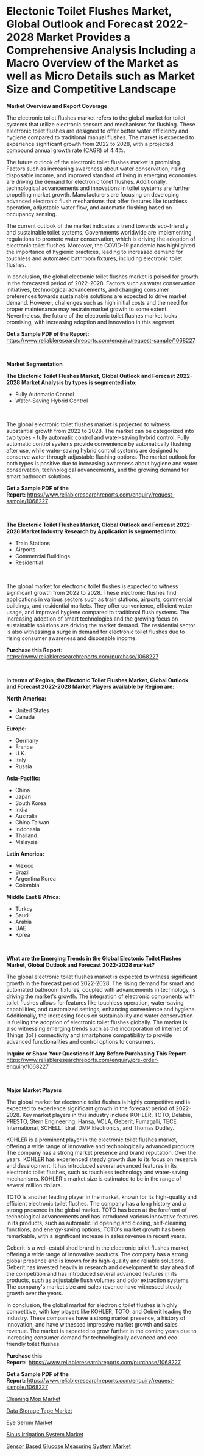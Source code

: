 <p><h1>Electonic Toilet Flushes Market, Global Outlook and Forecast 2022-2028 Market Provides a Comprehensive Analysis Including a Macro Overview of the Market as well as Micro Details such as Market Size and Competitive Landscape</h1></p><p><strong>Market Overview and Report Coverage</strong></p>
<p><p>The electronic toilet flushes market refers to the global market for toilet systems that utilize electronic sensors and mechanisms for flushing. These electronic toilet flushes are designed to offer better water efficiency and hygiene compared to traditional manual flushes. The market is expected to experience significant growth from 2022 to 2028, with a projected compound annual growth rate (CAGR) of 4.4%.</p><p>The future outlook of the electronic toilet flushes market is promising. Factors such as increasing awareness about water conservation, rising disposable income, and improved standard of living in emerging economies are driving the demand for electronic toilet flushes. Additionally, technological advancements and innovations in toilet systems are further propelling market growth. Manufacturers are focusing on developing advanced electronic flush mechanisms that offer features like touchless operation, adjustable water flow, and automatic flushing based on occupancy sensing.</p><p>The current outlook of the market indicates a trend towards eco-friendly and sustainable toilet systems. Governments worldwide are implementing regulations to promote water conservation, which is driving the adoption of electronic toilet flushes. Moreover, the COVID-19 pandemic has highlighted the importance of hygienic practices, leading to increased demand for touchless and automated bathroom fixtures, including electronic toilet flushes.</p><p>In conclusion, the global electronic toilet flushes market is poised for growth in the forecasted period of 2022-2028. Factors such as water conservation initiatives, technological advancements, and changing consumer preferences towards sustainable solutions are expected to drive market demand. However, challenges such as high initial costs and the need for proper maintenance may restrain market growth to some extent. Nevertheless, the future of the electronic toilet flushes market looks promising, with increasing adoption and innovation in this segment.</p></p>
<p><strong>Get a Sample PDF of the Report:</strong> <a href="https://www.reliableresearchreports.com/enquiry/request-sample/1068227">https://www.reliableresearchreports.com/enquiry/request-sample/1068227</a></p>
<p>&nbsp;</p>
<p><strong>Market Segmentation</strong></p>
<p><strong>The Electonic Toilet Flushes Market, Global Outlook and Forecast 2022-2028 Market Analysis by types is segmented into:</strong></p>
<p><ul><li>Fully Automatic Control</li><li>Water-Saving Hybrid Control</li></ul></p>
<p>&nbsp;</p>
<p><p>The global electronic toilet flushes market is projected to witness substantial growth from 2022 to 2028. The market can be categorized into two types - fully automatic control and water-saving hybrid control. Fully automatic control systems provide convenience by automatically flushing after use, while water-saving hybrid control systems are designed to conserve water through adjustable flushing options. The market outlook for both types is positive due to increasing awareness about hygiene and water conservation, technological advancements, and the growing demand for smart bathroom solutions.</p></p>
<p><strong>Get a Sample PDF of the Report:</strong>&nbsp;<a href="https://www.reliableresearchreports.com/enquiry/request-sample/1068227">https://www.reliableresearchreports.com/enquiry/request-sample/1068227</a></p>
<p>&nbsp;</p>
<p><strong>The Electonic Toilet Flushes Market, Global Outlook and Forecast 2022-2028 Market Industry Research by Application is segmented into:</strong></p>
<p><ul><li>Train Stations</li><li>Airports</li><li>Commercial Buildings</li><li>Residential</li></ul></p>
<p>&nbsp;</p>
<p><p>The global market for electronic toilet flushes is expected to witness significant growth from 2022 to 2028. These electronic flushes find applications in various sectors such as train stations, airports, commercial buildings, and residential markets. They offer convenience, efficient water usage, and improved hygiene compared to traditional flush systems. The increasing adoption of smart technologies and the growing focus on sustainable solutions are driving the market demand. The residential sector is also witnessing a surge in demand for electronic toilet flushes due to rising consumer awareness and disposable income.</p></p>
<p><strong>Purchase this Report:</strong>&nbsp; <a href="https://www.reliableresearchreports.com/purchase/1068227">https://www.reliableresearchreports.com/purchase/1068227</a></p>
<p>&nbsp;</p>
<p><strong>In terms of Region, the Electonic Toilet Flushes Market, Global Outlook and Forecast 2022-2028 Market Players available by Region are:</strong></p>
<p>
    <p> <strong> North America: </strong>
        <ul>
            <li>United States</li>
            <li>Canada</li>
        </ul>
        </p> 
    <p> <strong> Europe: </strong>
        <ul>
            <li>Germany</li>
            <li>France</li>
            <li>U.K.</li>
            <li>Italy</li>
            <li>Russia</li>
        </ul>
        </p> 
    <p> <strong> Asia-Pacific: </strong>
        <ul>
            <li>China</li>
            <li>Japan</li>
            <li>South Korea</li>
            <li>India</li>
            <li>Australia</li>
            <li>China Taiwan</li>
            <li>Indonesia</li>
            <li>Thailand</li>
            <li>Malaysia</li>
        </ul>
        </p> 
    <p> <strong> Latin America: </strong>
        <ul>
            <li>Mexico</li>
            <li>Brazil</li>
            <li>Argentina Korea</li>
            <li>Colombia</li>
        </ul>
        </p> 
    <p> <strong> Middle East & Africa: </strong>
        <ul>
            <li>Turkey</li>
            <li>Saudi</li>
            <li>Arabia</li>
            <li>UAE</li>
            <li>Korea</li>
        </ul>
    </p>
    </p>
<p>&nbsp;</p>
<p><strong>What are the Emerging Trends in the Global Electonic Toilet Flushes Market, Global Outlook and Forecast 2022-2028 market?</strong></p>
<p><p>The global electronic toilet flushes market is expected to witness significant growth in the forecast period 2022-2028. The rising demand for smart and automated bathroom fixtures, coupled with advancements in technology, is driving the market's growth. The integration of electronic components with toilet flushes allows for features like touchless operation, water-saving capabilities, and customized settings, enhancing convenience and hygiene. Additionally, the increasing focus on sustainability and water conservation is fueling the adoption of electronic toilet flushes globally. The market is also witnessing emerging trends such as the incorporation of Internet of Things (IoT) connectivity and smartphone compatibility to provide advanced functionalities and control options to consumers.</p></p>
<p><strong>Inquire or Share Your Questions If Any Before Purchasing This Report</strong>- <a href="https://www.reliableresearchreports.com/enquiry/pre-order-enquiry/1068227">https://www.reliableresearchreports.com/enquiry/pre-order-enquiry/1068227</a></p>
<p>&nbsp;</p>
<p><strong>Major Market Players</strong></p>
<p><p>The global market for electronic toilet flushes is highly competitive and is expected to experience significant growth in the forecast period of 2022-2028. Key market players in this industry include KOHLER, TOTO, Delabie, PRESTO, Stern Engineering, Hansa, VOLA, Geberit, Fumagalli, TECE International, SCHELL, Idral, DMP Electronics, and Thomas Dudley.</p><p>KOHLER is a prominent player in the electronic toilet flushes market, offering a wide range of innovative and technologically advanced products. The company has a strong market presence and brand reputation. Over the years, KOHLER has experienced steady growth due to its focus on research and development. It has introduced several advanced features in its electronic toilet flushes, such as touchless technology and water-saving mechanisms. KOHLER's market size is estimated to be in the range of several million dollars.</p><p>TOTO is another leading player in the market, known for its high-quality and efficient electronic toilet flushes. The company has a long history and a strong presence in the global market. TOTO has been at the forefront of technological advancements and has introduced various innovative features in its products, such as automatic lid opening and closing, self-cleaning functions, and energy-saving options. TOTO's market growth has been remarkable, with a significant increase in sales revenue in recent years.</p><p>Geberit is a well-established brand in the electronic toilet flushes market, offering a wide range of innovative products. The company has a strong global presence and is known for its high-quality and reliable solutions. Geberit has invested heavily in research and development to stay ahead of the competition and has introduced several advanced features in its products, such as adjustable flush volumes and odor extraction systems. The company's market size and sales revenue have witnessed steady growth over the years.</p><p>In conclusion, the global market for electronic toilet flushes is highly competitive, with key players like KOHLER, TOTO, and Geberit leading the industry. These companies have a strong market presence, a history of innovation, and have witnessed impressive market growth and sales revenue. The market is expected to grow further in the coming years due to increasing consumer demand for technologically advanced and eco-friendly toilet flushes.</p></p>
<p><strong>Purchase this Report:</strong>&nbsp;&nbsp;<a href="https://www.reliableresearchreports.com/purchase/1068227">https://www.reliableresearchreports.com/purchase/1068227</a></p>
<p></p>
<p><strong>Get a Sample PDF of the Report:</strong>&nbsp;<a href="https://www.reliableresearchreports.com/enquiry/request-sample/1068227">https://www.reliableresearchreports.com/enquiry/request-sample/1068227</a></p>
<p><p><a href="https://www.linkedin.com/pulse/cleaning-mop-market-research-report-unlocks-analysis-financial-u26se/">Cleaning Mop Market</a></p><p><a href="https://medium.com/@kimzemlak1955/data-storage-tape-market-size-growth-forecast-2023-2030-c128295c5988">Data Storage Tape Market</a></p><p><a href="https://www.linkedin.com/pulse/eye-serum-market-share-amp-new-trends-analysis-report-type-nddqe/">Eye Serum Market</a></p><p><a href="https://www.reportprime.com/sinus-irrigation-system-r9018">Sinus Irrigation System Market</a></p><p><a href="https://www.reportprime.com/sensor-based-glucose-measuring-system-r9020">Sensor Based Glucose Measuring System Market</a></p></p>